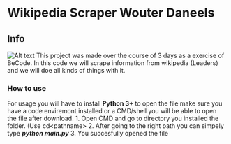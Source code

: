 # Wikipedia Scraper Wouter Daneels

 ## Info
 ![Alt text](https://duckduckgo.com/i/0cc93634.png "a title")
This project was made over the course of 3 days as a exercise of BeCode. In this code we will scrape information from wikipedia (Leaders) and we will doe all kinds of things with it. 



### How to use
For usage you will have to install **Python 3+** to open the file make sure you have a code enviremont installed or a CMD/shell you will be able to open the file after download.
     1. Open CMD and go to directory you installed the folder. (Use cd\<pathname> 
     2. After going to the right path you can simpely type ***python main.py***
     3. You succesfully opened the file
     
